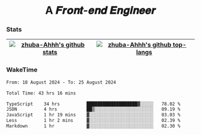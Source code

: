 <h1 align="center">A 𝑭𝒓𝒐𝒏𝒕-𝒆𝒏𝒅 𝑬𝒏𝒈𝒊𝒏𝒆𝒆𝒓</h1>

### Stats

| <a href="https://github.com/zhuba-Ahhh"><img align="center" src="https://github-readme-stats.vercel.app/api?username=zhuba-Ahhh&hide_title=true&hide_border=true&show_icons=trueline_height=21&text_color=000&icon_color=000&bg_color=0,ea6161,ffc64d,fffc4d,52fa5a&theme=graywhite" alt="zhuba-Ahhh's github stats" /> </a> | <a href="https://github.com/zhuba-Ahhh"><img align="center" src="https://github-readme-stats.vercel.app/api/top-langs/?username=zhuba-Ahhh&hide_title=true&hide_border=true&layout=compact&hide_border=true&show_icons=trueline_height=40&text_color=000&icon_color=000&bg_color=0,ea6161,ffc64d,fffc4d,52fa5a&theme=graywhite&langs_count=6" alt="zhuba-Ahhh's github top-langs"/> </a> |
| ------------- | ------------- |

### WakeTime

<!--START_SECTION:waka-->

```txt
From: 18 August 2024 - To: 25 August 2024

Total Time: 43 hrs 16 mins

TypeScript    34 hrs          ███████████████████▓░░░░░   78.02 %
JSON          4 hrs           ██▒░░░░░░░░░░░░░░░░░░░░░░   09.19 %
JavaScript    1 hr 19 mins    ▓░░░░░░░░░░░░░░░░░░░░░░░░   03.03 %
Less          1 hr 2 mins     ▓░░░░░░░░░░░░░░░░░░░░░░░░   02.39 %
Markdown      1 hr            ▓░░░░░░░░░░░░░░░░░░░░░░░░   02.30 %
```

<!--END_SECTION:waka-->
